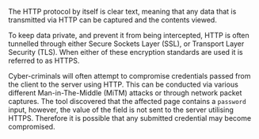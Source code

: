 The HTTP protocol by itself is clear text, meaning that any data that
is transmitted via HTTP can be captured and the contents viewed.

To
keep data private, and prevent it from being intercepted, HTTP is
often tunnelled through either Secure Sockets Layer (SSL), or
Transport Layer Security (TLS). When either of these encryption
standards are used it is referred to as HTTPS.

Cyber-criminals will
often attempt to compromise credentials passed from the client to the
server using HTTP. This can be conducted via various different
Man-in-The-Middle (MiTM) attacks or through network packet captures.
The tool discovered that the affected page contains a `password` input,
however, the value of the field is not sent to the server utilising
HTTPS. Therefore it is possible that any submitted credential may
become compromised.